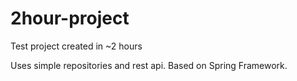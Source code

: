 # 2hour-project
Test project created in ~2 hours

Uses simple repositories and rest api.
Based on Spring Framework.
